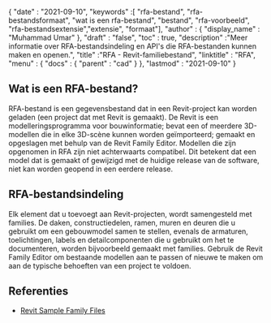 {
  "date" : "2021-09-10",
  "keywords" :[ "rfa-bestand", "rfa-bestandsformaat", "wat is een rfa-bestand", "bestand", "rfa-voorbeeld", "rfa-bestandsextensie","extensie", "formaat"],
  "author" : {
    "display_name" : "Muhammad Umar"
},
  "draft" : "false",
  "toc" : true,
  "description" :"Meer informatie over RFA-bestandsindeling en API's die RFA-bestanden kunnen maken en openen.",
  "title" :"RFA - Revit-familiebestand",
  "linktitle" : "RFA",
  "menu" : {
    "docs" : {
      "parent" : "cad"
}
},
  "lastmod" : "2021-09-10"
}

## Wat is een RFA-bestand?
RFA-bestand is een gegevensbestand dat in een Revit-project kan worden geladen (een project dat met Revit is gemaakt). De Revit is een modelleringsprogramma voor bouwinformatie; bevat een of meerdere 3D-modellen die in elke 3D-scène kunnen worden geïmporteerd; gemaakt en opgeslagen met behulp van de Revit Family Editor. Modellen die zijn opgenomen in RFA zijn niet achterwaarts compatibel. Dit betekent dat een model dat is gemaakt of gewijzigd met de huidige release van de software, niet kan worden geopend in een eerdere release.


## RFA-bestandsindeling
Elk element dat u toevoegt aan Revit-projecten, wordt samengesteld met families. De daken, constructiedelen, ramen, muren en deuren die u gebruikt om een gebouwmodel samen te stellen, evenals de armaturen, toelichtingen, labels en detailcomponenten die u gebruikt om het te documenteren, worden bijvoorbeeld gemaakt met families. Gebruik de Revit Family Editor om bestaande modellen aan te passen of nieuwe te maken om aan de typische behoeften van een project te voldoen.


## Referenties

* [Revit Sample Family Files](https://help.autodesk.com/view/RVT/2021/ENU/?guid=GUID-73E0E508-B9DA-4405-BAB4-C46D803BC1DE)

